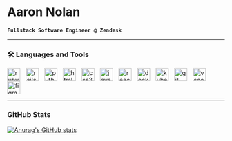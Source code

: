 # Aaron Nolan

**`Fullstack Software Engineer @ Zendesk`**

---

### 🛠 Languages and Tools

<img align="left" title="ruby" alt="ruby" width="30" style="padding-right:10px;" src="https://cdn.jsdelivr.net/gh/devicons/devicon/icons/ruby/ruby-plain.svg" />
<img align="left" title="rails" alt="rails" width="30" style="padding-right:10px;" src="https://cdn.jsdelivr.net/gh/devicons/devicon/icons/rails/rails-plain.svg" />
<img align="left" title="python" alt="python" width="30" style="padding-right:10px;" src="https://cdn.jsdelivr.net/gh/devicons/devicon/icons/python/python-plain.svg" />
<img align="left" title="html5" alt="html5" width="30" style="padding-right:10px;" src="https://cdn.jsdelivr.net/gh/devicons/devicon/icons/html5/html5-plain.svg" />
<img align="left" title="css3" alt="css3" width="30" style="padding-right:10px;" src="https://cdn.jsdelivr.net/gh/devicons/devicon/icons/css3/css3-plain.svg" />
<img align="left" title="javascript" alt="javascript" width="30" style="padding-right:10px;" src="https://cdn.jsdelivr.net/gh/devicons/devicon/icons/javascript/javascript-plain.svg" />
<img align="left" title="react" alt="react" width="30" style="padding-right:10px;" src="https://cdn.jsdelivr.net/gh/devicons/devicon/icons/react/react-original.svg" />
<img align="left" title="docker" alt="docker" width="30" style="padding-right:10px;" src="https://cdn.jsdelivr.net/gh/devicons/devicon/icons/docker/docker-plain.svg" />
<img align="left" title="kubernetes" alt="kubernetes" width="30" style="padding-right:10px;" src="https://cdn.jsdelivr.net/gh/devicons/devicon/icons/kubernetes/kubernetes-plain.svg" />
<img align="left" title="git" alt="git" width="30" style="padding-right:10px;" src="https://cdn.jsdelivr.net/gh/devicons/devicon/icons/git/git-original.svg" />
<img align="left" title="vscode" alt="vscode" width="30" style="padding-right:10px;" src="https://cdn.jsdelivr.net/gh/devicons/devicon/icons/vscode/vscode-original.svg" />
<img title="figma" alt="figma" width="30" style="padding-right:10px;" src="https://cdn.jsdelivr.net/gh/devicons/devicon/icons/figma/figma-original.svg" />
<br />

---

### GitHub Stats

[![Anurag's GitHub stats](https://github-readme-stats.vercel.app/api?username=a-nolan&count_private=true&show_icons=true&theme=solarized-dark)](https://github.com/anuraghazra/github-readme-stats)